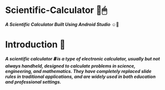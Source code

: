 # Scientific-Calculator 📱🖱
__*A Scientific Calculator Built Using Android Studio*__ ☺🤞

# Introduction 🔗
__*A scientific calculator 🖩 is a type of electronic calculator, usually but not always handheld, designed to calculate problems in science, engineering, and mathematics. They have completely replaced slide rules in traditional applications, and are widely used in both education and professional settings.*__



